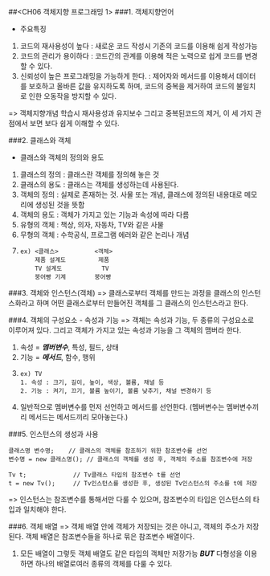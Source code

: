 ##<CH06 객체지향 프로그래밍 1>
###1. 객체지향언어
- 주요특징
1. 코드의 재사용성이 높다 : 새로운 코드 작성시 기존의 코드를 이용해 쉽게 작성가능
2. 코드의 관리가 용이하다 : 코드간의 관계를 이용해 적은 노력으로 쉽게 코드를 변경할 수 있다.
3. 신뢰성이 높은 프로그래밍을 가능하게 한다. : 제어자와 메서드를 이용해서 데이터를 보호하고 올바른 값을 유지하도록 하며, 코드의 중복을 제거하여 코드의 불일치로 인한 오동작을 방지할 수 있다.

=> 객체지향개념 학습시 재사용성과 유지보수 그리고 중복된코드의 제거, 이 세 가지 관점에서 보면 보다 쉽게 이해할 수 있다.

###2. 클래스와 객체
- 클래스와 객체의 정의와 용도
1. 클래스의 정의 : 클래스란 객체를 정의해 놓은 것
2. 클래스의 용도 : 클래스는 객체를 생성하는데 사용된다.
3. 객체의 정의 : 실제로 존재하는 것. 사물 또는 개념, 클래스에 정의된 내용대로 메모리에 생성된 것을 뜻함
4. 객체의 용도 : 객체가 가지고 있는 기능과 속성에 따라 다름
5. 유형의 객체 : 책상, 의자, 자동차, TV와 같은 사물
6. 무형의 객체 : 수학공식, 프로그램 에러와 같은 논리나 개념
7. ```
   ex) <클래스>          <객체>
       제품 설계도         제품
       TV 설계도           TV
       붕어빵 기계        붕어빵
   ```
###3. 객체와 인스턴스(객체)
=> 클래스로부터 객체를 만드는 과정을 클래스의 인스턴스화라고 하며 어떤 클래스로부터 만들어진 객체를 그 클래스의 인스턴스라고 한다.

###4. 객체의 구성요소 - 속성과 기능
=> 객체는 속성과 기능, 두 종류의 구성요소로 이루어져 있다. 그리고 객체가 가지고 있는 속성과 기능을 그 객체의 맴버라 한다.
1. 속성 = ***멤버변수***, 특성, 필드, 상태
2. 기능 = ***메서드***, 함수, 행위
3. ```
   ex) TV    
   1. 속성 : 크기, 길이, 높이, 색상, 볼륨, 채널 등
   2. 기능 : 켜기, 끄기, 볼륨 높이기, 볼륨 낮추기, 채널 변경하기 등
   ```
4. 일반적으로 멤버변수를 먼저 선언하고 메서드를 선언한다. (멤버변수는 멤버변수끼리 메서드는 메서드끼리 모아놓는다.)

###5. 인스턴스의 생성과 사용
```
클래스명 변수명;    // 클래스의 객체를 참조하기 위한 참조변수를 선언
변수명 = new 클래스명(); // 클래스의 객체를 생성 후, 객체의 주소를 참조변수에 저장

Tv t;             // Tv클래스 타입의 참조변수 t를 선언
t = new Tv();     // Tv인스턴스를 생성한 후, 생성된 Tv인스턴스의 주소를 t에 저장
```
=> 인스턴스는 참조변수를 통해서만 다룰 수 있으며, 참조변수의 타입은 인스턴스의 타입과 일치해야 한다.

###6. 객체 배열
=> 객체 배열 안에 객체가 저장되는 것은 아니고, 객체의 주소가 저장된다. 객체 배열은 참조변수들을 하나로 묶은 참조변수 배열이다.
1. 모든 배열이 그렇듯 객체 배열도 같은 타입의 객체만 저장가능 ***BUT*** 다형성을 이용하면 하나의 배열로여러 종류의 객체를 다룰 수 있다.

